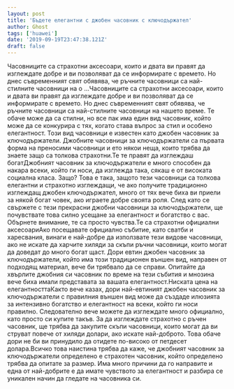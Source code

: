 ```yaml
---
layout: post
title: 'Бъдете елегантни с джобен часовник с ключодържател'
author: Ghost
tags: ['huawei']
date: '2019-09-19T23:47:38.121Z'
draft: false
---
```


Часовниците са страхотни аксесоари, които и двата ви правят да изглеждате добре и ви позволяват да се информирате с времето. Но днес съвременният свят обявява, че ръчните часовници са най-стилните часовници на о ...Часовниците са страхотни аксесоари, които и двата ви правят да изглеждате добре и ви позволяват да се информирате с времето. Но днес съвременният свят обявява, че ръчните часовници са най-стилните часовници на нашето време. Те обаче може да са стилни, но все пак има един вид часовник, който може да се конкурира с тях, когато става въпрос за стил и особено елегантност. Този вид часовници е известен като джобен часовник за ключодържатели. Джобните часовници за ключодържатели са първата форма на преносими часовници и ето някои неща, които трябва да знаете защо са толкова страхотни.Те те правят да изглеждаш богатДжобният часовник за ключодържатели е много способен да накара всеки, който ги носи, да изглежда така, сякаш е от високата социална класа. Защо? Това е така, защото тези часовници са толкова елегантни и страхотно изглеждащи, че ако получите традиционно изглеждащ джобен ключодържател, много от тях вече биха ви приели за някой богат човек, ако играете добре своята роля. След като се свържете с тези прекрасни джобни часовници за ключодържатели, ще почувствате това силно усещане за елегантност и богатство с вас. Обърнете внимание, те са просто чувства.Те са страхотни официални аксесоариАко посещавате официално събитие, като сватби и харесвания, винаги е най-добре да използвате тези видове часовници, ако не искате да харчите хиляди за скъпи ръчни часовници, които могат да доведат до много богат щаст. Дори евтин джобен часовник за ключодържатели, който има този традиционен външен вид, направен от подходящ материал, вече би трябвало да се справи. Опитайте да хвърлите джобния си часовник по време на тези събития и мнозина вече биха имали представата за вашата елегантност.Ниската цена на елегантносттаКакто вече казах, дори най-евтиният джобен часовник за ключодържатели с правилния външен вид може да създаде илюзията за интензивно богатство и елегантност на всеки, който ги носи правилно. Следователно вече можете да изглеждате много официално, като просто си купите такъв. За да изглеждате страхотно с ръчен часовник, ще трябва да закупите скъпи часовници, които могат да ви струват повече от хиляди долари, ако искате най-доброто. Това обаче дори не би ви принудило да отидете по-високо от петдесет долара.Всичко това наистина трябва да каже, че джобният часовник за ключодържатели определено е страхотен часовник, който определено трябва да опитате за размер. Има много причини да го направите и една от най-добрите е да имате чувството за елегантност и разбира се уникален начин да гледате на часовника си.
